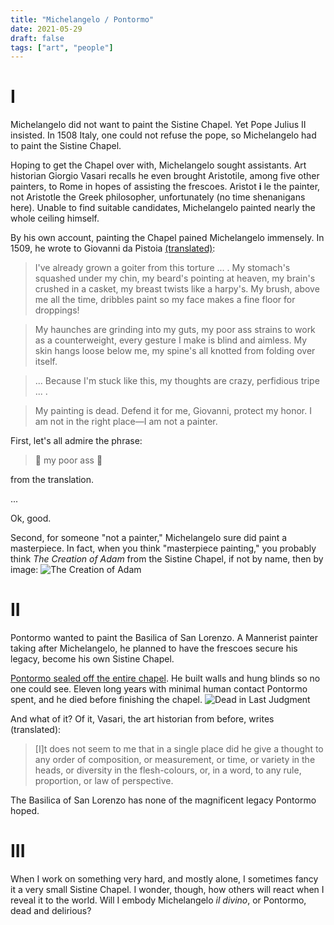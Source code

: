 ```yaml
---
title: "Michelangelo / Pontormo"
date: 2021-05-29
draft: false
tags: ["art", "people"]
---
```

# I
Michelangelo did not want to paint the Sistine Chapel. Yet Pope Julius II insisted. In 1508 Italy, one could not refuse the pope, so Michelangelo had to paint the Sistine Chapel.

Hoping to get the Chapel over with, Michelangelo sought assistants. Art historian Giorgio Vasari recalls he even brought Aristotile, among five other painters, to Rome in hopes of assisting the frescoes. Aristot **i** le the painter, not Aristotle the Greek philosopher, unfortunately (no time shenanigans here). Unable to find suitable candidates, Michelangelo painted nearly the whole ceiling himself.

By his own account, painting the Chapel pained Michelangelo immensely. In 1509, he wrote to Giovanni da Pistoia [(translated)](http://www.slate.com/articles/arts/poem/2010/01/labor_pains.html):
> I've already grown a goiter from this torture ... .
My stomach's squashed under my chin, my beard's
pointing at heaven, my brain's crushed in a casket,
my breast twists like a harpy's. My brush,
above me all the time, dribbles paint
so my face makes a fine floor for droppings!

> My haunches are grinding into my guts,
my poor ass strains to work as a counterweight,
every gesture I make is blind and aimless.
My skin hangs loose below me, my spine's
all knotted from folding over itself.

> ... Because I'm stuck like this, my thoughts
are crazy, perfidious tripe ... .

> My painting is dead.
Defend it for me, Giovanni, protect my honor.
I am not in the right place—I am not a painter.

First, let's all admire the phrase:

> 🍑 my poor ass 🍑

from the translation.

...

Ok, good.

Second, for someone "not a painter," Michelangelo sure did paint a masterpiece. In fact, when you think "masterpiece painting," you probably think _The Creation of Adam_ from the Sistine Chapel, if not by name, then by image:
![The Creation of Adam](https://upload.wikimedia.org/wikipedia/commons/thumb/5/5b/Michelangelo_-_Creation_of_Adam_%28cropped%29.jpg/1920px-Michelangelo_-_Creation_of_Adam_%28cropped%29.jpg)
# II
Pontormo wanted to paint the Basilica of San Lorenzo. A Mannerist painter taking after Michelangelo, he planned to have the frescoes secure his legacy, become his own Sistine Chapel. 

[Pontormo sealed off the entire chapel](https://hbr.org/2018/09/why-seclusion-is-the-enemy-of-creativity). He built walls and hung blinds so no one could see. Eleven long years with minimal human contact Pontormo spent, and he died before finishing the chapel.
![Dead in Last Judgment](https://upload.wikimedia.org/wikipedia/commons/7/78/Jacopo_Pontormo_-_Group_of_the_Dead_-_WGA18133.jpg)

And what of it? Of it, Vasari, the art historian from before, writes (translated):
> [I]t does not seem to me that in a single place did he give a thought to any order of composition, or measurement, or time, or variety in the heads, or diversity in the flesh-colours, or, in a word, to any rule, proportion, or law of perspective.

The Basilica of San Lorenzo has none of the magnificent legacy Pontormo hoped.
# III
When I work on something very hard, and mostly alone, I sometimes fancy it a very small Sistine Chapel. I wonder, though, how others will react when I reveal it to the world. Will I embody Michelangelo _il divino_, or Pontormo, dead and delirious?
